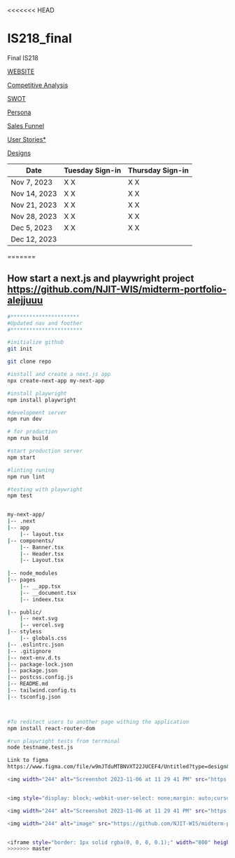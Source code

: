 <<<<<<< HEAD
# IS218_final
Final IS218

[WEBSITE](https://is-218-final-tsz1.vercel.app/)

[Competitive Analysis](markups/competitive_analysis.md)

[SWOT](markups/swot.md)

[Persona](markups/persona.md)

[Sales Funnel](markups/sales_funnel.md)

[User Stories*](markups/user_stories.md)

[Designs](markups/designs.md)


| Date       | Tuesday Sign-in | Thursday Sign-in |
|------------|-----------------|------------------|
| Nov 7, 2023|  X   X          |  X     X         |
| Nov 14, 2023| X   X          |  X     X         |
| Nov 21, 2023| X   X          |  X     X         |
| Nov 28, 2023| X   X          |  X     X         |
| Dec 5, 2023 | X   X          |  X     X         |
| Dec 12, 2023|                |                  | 
=======
## How start a next.js and playwright project https://github.com/NJIT-WIS/midterm-portfolio-alejjuuu
```bash
#**********************
#Updated nav and foother 
#***********************

#initialize github
git init

git clone repo

#install and create a next.js app
npx create-next-app my-next-app

#install playwright
npm install playwright

#development server
npm run dev

# for production
npm run build

#start production server
npm start

#linting runing 
npm run lint

#testing with playwright
npm test


my-next-app/
|-- .next
|-- app
    |-- layout.tsx
|-- components/
    |-- Banner.tsx
    |-- Header.tsx
    |-- Layout.tsx
   
|-- node_modules
|-- pages
    |-- __app.tsx
    |-- __document.tsx
    |-- indeex.tsx

|-- public/
    |-- next.svg
    |-- vercel.svg
|-- styless
    |-- globals.css
|-- .eslintrc.json
|-- .gitignore
|-- next-env.d.ts
|-- package-lock.json
|-- package.json
|-- postcss.config.js
|-- README.md
|-- tailwind.config.ts
|-- tsconfig.json



#To reditect users to another page withing the application
npm install react-router-dom

#run playwright tests from terrminal
node testname.test.js

Link to figma
https://www.figma.com/file/w9mJTduMTBNVXT22JUCEF4/Untitled?type=design&node-id=0-1&mode=design&t=oGvwKWIcyoR4OJ3T-0

<img width="244" alt="Screenshot 2023-11-06 at 11 29 41 PM" src="https://github.com/NJIT-WIS/midterm-portfolio-alejjuuu/assets/89930344/a7275717-97ff-4fc6-9061-959f86555649">


<img style="display: block;-webkit-user-select: none;margin: auto;cursor: zoom-in;background-color: hsl(0, 0%, 90%);transition: background-color 300ms;" src="https://raw.githubusercontent.com/NJIT-WIS/midterm-portfolio-alejjuuu/main/public/images/hey.webp" width="246" height="844">

<img width="244" alt="Screenshot 2023-11-06 at 11 29 41 PM" src="https://github.com/NJIT-WIS/midterm-portfolio-alejjuuu/assets/89930344/cda4fbbb-ad9b-4b1e-a456-09e54facacaf">

<img width="244" alt="image" src="https://github.com/NJIT-WIS/midterm-portfolio-alejjuuu/assets/89930344/4627e1c7-d6aa-4e4e-b740-05b3847b556b">


<iframe style="border: 1px solid rgba(0, 0, 0, 0.1);" width="800" height="450" src="https://www.figma.com/embed?embed_host=share&url=https%3A%2F%2Fwww.figma.com%2Ffile%2Fw9mJTduMTBNVXT22JUCEF4%2FUntitled%3Ftype%3Ddesign%26node-id%3D0%253A1%26mode%3Ddesign%26t%3DoGvwKWIcyoR4OJ3T-1" allowfullscreen></iframe>
>>>>>>> master
